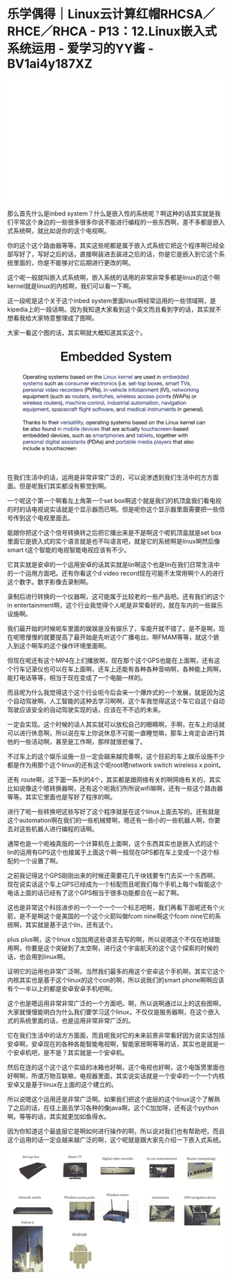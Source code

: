 # 乐学偶得｜Linux云计算红帽RHCSA／RHCE／RHCA - P13：12.Linux嵌入式系统运用 - 爱学习的YY酱 - BV1ai4y187XZ

![](img/3fdc41d8b8413571d14882449feb2655_0.png)

那么首先什么是inbed system？什么是嵌入性的系统呢？啊这种的话其实就是我们平常这个身边的一些很多很多你说不能进行编程的一些东西啊，差不多都是嵌入式系统啊，就比如说你的这个电视啊。

你的这个这个路由器等等。其实这些呢都是属于嵌入式系统它把这个程序啊已经全部写好了，写好之后的话，直接啊装进去装进之后的话，你是它是嵌入到它这个系统里面的，你是不能够对它后期进行更改的啊。

这个呢一般就叫嵌入式系统啊，嵌入系统的话用的非常非常多都是linux的这个啊 kernel就是linux的内核啊，我们可以看一下啊。

这一段呢是这个关于这个inbed system里面linux啊经常运用的一些领域啊，是kipedia上的一段话啊。因为我知道大家看到这个英文而且看到字的话，其实就不想看我给大家特意整理成了图啊。

大家一看这个图的话，其实啊就大概知道其实这个。

![](img/3fdc41d8b8413571d14882449feb2655_2.png)

在我们生活中的话，运用是非常非常广泛的，可以说渗透到我们生活中的方方面面。但是呢我们其实都没有察觉到啊。

一个呢这个第一个啊看左上角第一个set box啊这个就是我们的机顶盒我们看电视的时的话电视说实话就是个显示器而已啊。但是呢你这个显示器里面需要把一些信号传到这个电视里面去。

能跟你把这个这个信号转换转之后把它播出来是不是啊这个呢机顶盒就是set box里面它是嵌入式的实个语言就是也不叫语言吧，就是它的系统啊是linux啊然后像smart t这个智能的电视智能电视应该有不少。

它其实就是安卓的一个运用安卓的话其实就是lin啊这个也是lin在我们日常生活中的一个运用方面吧。还有你看这个d video record现在可能不太常用啊个人的进行这个数字。数字影像去录制啊。

录制后进行转换的一个仪器啊，这可能属于比较老的一些产品吧。还有我们的这个in entertainment啊，这个行业我觉得个人呢是非常看好的，就在车内的一些娱乐设施啊。

我们最开始的时候呃车里面的娱娱是没有娱乐了，车能开就不错了，是不是啊，现在呢嗯慢慢的就要提高了最开始是先听这个广播电台。啊FMAM等等，就这个嵌入到这个啊车的这个操作环境里面啊。

但现在呢还有这个MP4在上们播放啊，现在那个这个GPS也能在上面啊，还有这个行车记录仪也可以在车上面啊，还车上还能有各种各种音响啊，各种能上网啊，能打电话等等，相当于现在变成了一个电脑一样的。

而且呢为什么我觉得这个这个行业呃今后会来一个爆炸式的一个发展，就是因为这个自动驾驶啊，人工智能的这种去学习啊啊，这个车我觉得这这个车它自这个自动驾驶应该安全的自动驾驶实现的话，应该在不不远的未来。

一定会实现。这个时候的话人其实就可以放松自己的眼睛啊，手啊，在车上的话就可以进行休息啊，所以说在车上你说休息不可能一直睡觉嘛，那车上肯定会进行其他的一些活动啊，甚至是工作啊，那样就很悲催了。

不过车上的这个娱乐设施一旦一定会越来越完善啊，这个目前的车上娱乐设施不少都是作为用那个这个linux的还有这个呃root嗯network switch wireless x point。

还有 route啊，这下面一系列的4个，其实都是跟网络有关的啊网络有关的，其实比如说像这个嗯转换器啊，还有这个呃我们所所说wifi嘛啊，还有一些这个路由器等等。其实它里面也是写好了程序的啊。

进行了呃一些转换吧这些写好了这个程序就是在这个linux上面去写的。还有就是这个automation啊在我们的一些机械臂啊，嗯还有一些小的一些机器人啊，你要去对这些机器人进行编程的话啊。

通常也是一个呃袖真版的一个计算机在上面啊，这个东西其实也是嵌入式的这个lin的运用有GPS这个也接属于上面这个啊一般现在GPS都在车上变成一个这个标配的一个设置了啊。

之前我记得这个GPS刚刚出来的时候还需要花几千块钱要专门去买一个东西啊，现在说实话这个车上GPS已经成为一个标配而且呢我们每个手机上每个s智能这个电话上面的话已经有了这个GPS相当于很多功能都合在一起了啊。

这也是非常这个科技进步的一个一个一个一个标志吧啊，我们再看下面呢还有个火箭，是不是啊这个是美国的一个这个火箭叫做fcom nine啊这个fcom nine它的系统啊，其实就是基于这个lin，还有这个。

plus plus啊，这个linux c加加用这些语言去写的啊，所以说嗯这个不仅在地球能用啊，你要是这个突破到了太空啊，进行这个宇宙航天的这个这个探索的时候的话，也会用到linux啊。

证明它的运用也非常广泛啊。当然我们最多的用这个安卓这个手机啊，其实它这个内核其实也是基于这个linux的这个con的啊，所以说我们的smart phone啊啊应该有个一半以上的都是安卓安卓手机吧啊。

这个也是嗯运用非常非常广泛的一个方面吧。啊，所以说啊通过以上的这些图啊，大家就慢慢能明白为什么我们要学习这个linux，不仅仅是服务器啊，在这个嵌入式的系统里面的话，也是运用非常非常广泛的。

它在我们生活中的话方方面面，而且呢我对它的未来前景非常看好因为说实话包括安卓啊，安卓现在的各种各能智能电视啊，智能家居啊等等的话，其实也是就是一个安卓机吧，是不是？其实就是一个安卓机。

然后在连的这个这个这个实级的冰箱也好啊，这个电视也好啊，这个电饭煲里面也好啊啊，所谓万物互联嘛，电视器里面，其实说实话就是一个安卓的一个一个内核安卓又是基于linux在上面的这个建立的。

所以说嗯这个运用还是非常广泛啊。如果我们把这个底层的这个linux这个了解熟了之后的话，在往上面去学习各种的像java啊，这个C加加呀，还有这个python啊。等等的话，其实就更加如鱼得水。

因为你知道这个最底层它是啊如何进行操作的啊，所以说对我们也有帮助吧，而且这个运用的话一定会越来越广泛的啊，这个呢就是跟大家先介绍一下嵌入式系统。



![](img/3fdc41d8b8413571d14882449feb2655_4.png)